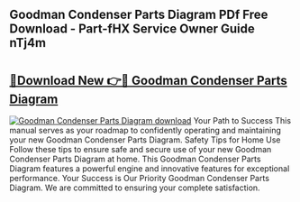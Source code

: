 ## Goodman Condenser Parts Diagram PDf Free Download - Part-fHX Service Owner Guide nTj4m

# <h2><a href="http://dfs6z0j.blite.top/?on=Goodman+Condenser+Parts+Diagram">🔗Download New 👉🔴 Goodman Condenser Parts Diagram</a></h2>

[![Goodman Condenser Parts Diagram download](https://i.imgur.com/lujVjoI.png)](http://dfs6z0j.blite.top/?on=Goodman+Condenser+Parts+Diagram)
Your Path to Success This manual serves as your roadmap to confidently operating and maintaining your new Goodman Condenser Parts Diagram. Safety Tips for Home Use Follow these tips to ensure safe and secure use of your new Goodman Condenser Parts Diagram at home. This Goodman Condenser Parts Diagram features a powerful engine and innovative features for exceptional performance. Your Success is Our Priority Goodman Condenser Parts Diagram. We are committed to ensuring your complete satisfaction.
